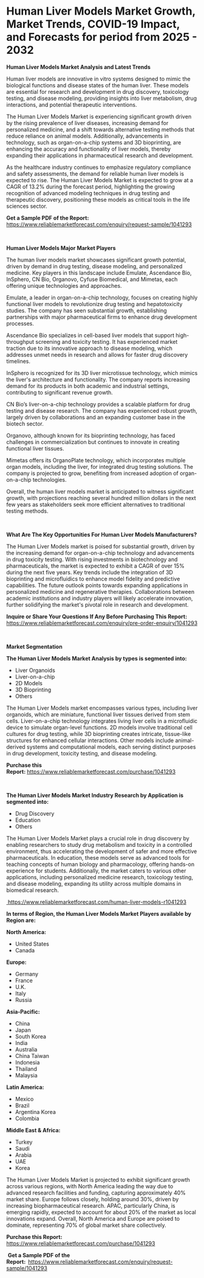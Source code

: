 <p><h1>Human Liver Models Market Growth, Market Trends, COVID-19 Impact, and Forecasts for period from 2025 - 2032</h1></p><p><strong>Human Liver Models Market Analysis and Latest Trends</strong></p>
<p><p>Human liver models are innovative in vitro systems designed to mimic the biological functions and disease states of the human liver. These models are essential for research and development in drug discovery, toxicology testing, and disease modeling, providing insights into liver metabolism, drug interactions, and potential therapeutic interventions. </p><p>The Human Liver Models Market is experiencing significant growth driven by the rising prevalence of liver diseases, increasing demand for personalized medicine, and a shift towards alternative testing methods that reduce reliance on animal models. Additionally, advancements in technology, such as organ-on-a-chip systems and 3D bioprinting, are enhancing the accuracy and functionality of liver models, thereby expanding their applications in pharmaceutical research and development.</p><p>As the healthcare industry continues to emphasize regulatory compliance and safety assessments, the demand for reliable human liver models is expected to rise. The Human Liver Models Market is expected to grow at a CAGR of 13.2% during the forecast period, highlighting the growing recognition of advanced modeling techniques in drug testing and therapeutic discovery, positioning these models as critical tools in the life sciences sector.</p></p>
<p><strong>Get a Sample PDF of the Report:&nbsp;</strong> <a href="https://www.reliablemarketforecast.com/enquiry/request-sample/1041293?utm_campaign=2747&utm_medium=2&utm_source=Github&utm_content=ia&utm_term=13042025&utm_id=human-liver-models">https://www.reliablemarketforecast.com/enquiry/request-sample/1041293</a></p>
<p>&nbsp;</p>
<p><strong>Human Liver Models Major Market Players</strong></p>
<p><p>The human liver models market showcases significant growth potential, driven by demand in drug testing, disease modeling, and personalized medicine. Key players in this landscape include Emulate, Ascendance Bio, InSphero, CN Bio, Organovo, Cyfuse Biomedical, and Mimetas, each offering unique technologies and approaches.</p><p>Emulate, a leader in organ-on-a-chip technology, focuses on creating highly functional liver models to revolutionize drug testing and hepatotoxicity studies. The company has seen substantial growth, establishing partnerships with major pharmaceutical firms to enhance drug development processes.</p><p>Ascendance Bio specializes in cell-based liver models that support high-throughput screening and toxicity testing. It has experienced market traction due to its innovative approach to disease modeling, which addresses unmet needs in research and allows for faster drug discovery timelines.</p><p>InSphero is recognized for its 3D liver microtissue technology, which mimics the liver's architecture and functionality. The company reports increasing demand for its products in both academic and industrial settings, contributing to significant revenue growth.</p><p>CN Bio’s liver-on-a-chip technology provides a scalable platform for drug testing and disease research. The company has experienced robust growth, largely driven by collaborations and an expanding customer base in the biotech sector.</p><p>Organovo, although known for its bioprinting technology, has faced challenges in commercialization but continues to innovate in creating functional liver tissues.</p><p>Mimetas offers its OrganoPlate technology, which incorporates multiple organ models, including the liver, for integrated drug testing solutions. The company is projected to grow, benefiting from increased adoption of organ-on-a-chip technologies.</p><p>Overall, the human liver models market is anticipated to witness significant growth, with projections reaching several hundred million dollars in the next few years as stakeholders seek more efficient alternatives to traditional testing methods.</p></p>
<p>&nbsp;</p>
<p><strong>What Are The Key Opportunities For Human Liver Models Manufacturers?</strong></p>
<p><p>The Human Liver Models market is poised for substantial growth, driven by the increasing demand for organ-on-a-chip technology and advancements in drug toxicity testing. With rising investments in biotechnology and pharmaceuticals, the market is expected to exhibit a CAGR of over 15% during the next five years. Key trends include the integration of 3D bioprinting and microfluidics to enhance model fidelity and predictive capabilities. The future outlook points towards expanding applications in personalized medicine and regenerative therapies. Collaborations between academic institutions and industry players will likely accelerate innovation, further solidifying the market's pivotal role in research and development.</p></p>
<p><strong>Inquire or Share Your Questions If Any Before Purchasing This Report:</strong> <a href="https://www.reliablemarketforecast.com/enquiry/pre-order-enquiry/1041293?utm_campaign=2747&utm_medium=2&utm_source=Github&utm_content=ia&utm_term=13042025&utm_id=human-liver-models">https://www.reliablemarketforecast.com/enquiry/pre-order-enquiry/1041293</a></p>
<p>&nbsp;</p>
<p><strong>Market Segmentation</strong></p>
<p><strong>The Human Liver Models Market Analysis by types is segmented into:</strong></p>
<p><ul><li>Liver Organoids</li><li>Liver-on-a-chip</li><li>2D Models</li><li>3D Bioprinting</li><li>Others</li></ul></p>
<p><p>The Human Liver Models market encompasses various types, including liver organoids, which are miniature, functional liver tissues derived from stem cells. Liver-on-a-chip technology integrates living liver cells in a microfluidic device to simulate organ-level functions. 2D models involve traditional cell cultures for drug testing, while 3D bioprinting creates intricate, tissue-like structures for enhanced cellular interactions. Other models include animal-derived systems and computational models, each serving distinct purposes in drug development, toxicity testing, and disease modeling.</p></p>
<p><strong>Purchase this Report:&nbsp;</strong><a href="https://www.reliablemarketforecast.com/purchase/1041293?utm_campaign=2747&utm_medium=2&utm_source=Github&utm_content=ia&utm_term=13042025&utm_id=human-liver-models">https://www.reliablemarketforecast.com/purchase/1041293</a></p>
<p>&nbsp;</p>
<p><strong>The Human Liver Models Market Industry Research by Application is segmented into:</strong></p>
<p><ul><li>Drug Discovery</li><li>Education</li><li>Others</li></ul></p>
<p><p>The Human Liver Models Market plays a crucial role in drug discovery by enabling researchers to study drug metabolism and toxicity in a controlled environment, thus accelerating the development of safer and more effective pharmaceuticals. In education, these models serve as advanced tools for teaching concepts of human biology and pharmacology, offering hands-on experience for students. Additionally, the market caters to various other applications, including personalized medicine research, toxicology testing, and disease modeling, expanding its utility across multiple domains in biomedical research.</p></p>
<p><a href="https://www.reliablemarketforecast.com/human-liver-models-r1041293?utm_campaign=2747&utm_medium=2&utm_source=Github&utm_content=ia&utm_term=13042025&utm_id=human-liver-models">&nbsp;https://www.reliablemarketforecast.com/human-liver-models-r1041293</a></p>
<p><strong>In terms of Region, the Human Liver Models Market Players available by Region are:</strong></p>
<p>
    <p> <strong> North America: </strong>
        <ul>
            <li>United States</li>
            <li>Canada</li>
        </ul>
        </p> 
    <p> <strong> Europe: </strong>
        <ul>
            <li>Germany</li>
            <li>France</li>
            <li>U.K.</li>
            <li>Italy</li>
            <li>Russia</li>
        </ul>
        </p> 
    <p> <strong> Asia-Pacific: </strong>
        <ul>
            <li>China</li>
            <li>Japan</li>
            <li>South Korea</li>
            <li>India</li>
            <li>Australia</li>
            <li>China Taiwan</li>
            <li>Indonesia</li>
            <li>Thailand</li>
            <li>Malaysia</li>
        </ul>
        </p> 
    <p> <strong> Latin America: </strong>
        <ul>
            <li>Mexico</li>
            <li>Brazil</li>
            <li>Argentina Korea</li>
            <li>Colombia</li>
        </ul>
        </p> 
    <p> <strong> Middle East & Africa: </strong>
        <ul>
            <li>Turkey</li>
            <li>Saudi</li>
            <li>Arabia</li>
            <li>UAE</li>
            <li>Korea</li>
        </ul>
    </p>
    </p>
<p><p>The Human Liver Models Market is projected to exhibit significant growth across various regions, with North America leading the way due to advanced research facilities and funding, capturing approximately 40% market share. Europe follows closely, holding around 30%, driven by increasing biopharmaceutical research. APAC, particularly China, is emerging rapidly, expected to account for about 20% of the market as local innovations expand. Overall, North America and Europe are poised to dominate, representing 70% of global market share collectively.</p></p>
<p><strong>Purchase this Report: </strong><a href="https://www.reliablemarketforecast.com/purchase/1041293?utm_campaign=2747&utm_medium=2&utm_source=Github&utm_content=ia&utm_term=13042025&utm_id=human-liver-models">https://www.reliablemarketforecast.com/purchase/1041293</a></p>
<p>&nbsp;<strong>Get a Sample PDF of the Report:&nbsp;&nbsp;</strong><a href="https://www.reliablemarketforecast.com/enquiry/request-sample/1041293?utm_campaign=2747&utm_medium=2&utm_source=Github&utm_content=ia&utm_term=13042025&utm_id=human-liver-models">https://www.reliablemarketforecast.com/enquiry/request-sample/1041293</a></p>
<p><strong></strong></p>
<p><p></p><p></p><p></p></p>